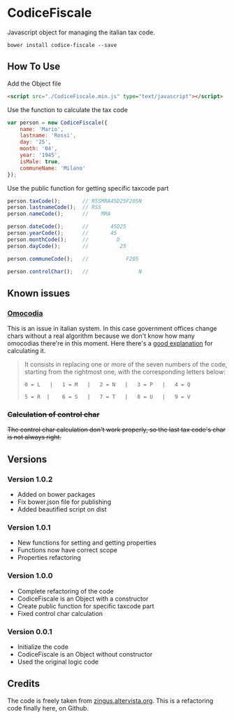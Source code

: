 # CodiceFiscale

Javascript object for managing the italian tax code.

```shell
bower install codice-fiscale --save
```

## How To Use

Add the Object file

```html
<script src="./CodiceFiscale.min.js" type="text/javascript"></script>
```

Use the function to calculate the tax code

```javascript
var person = new CodiceFiscale({
    name: 'Mario',
    lastname: 'Rossi',
    day: '25',
    month: '04',
    year: '1945',
    isMale: true,
    communeName: 'Milano'
});
```
Use the public function for getting specific taxcode part

```javascript
person.taxCode();       // RSSMRA45D25F205N
person.lastnameCode();  // RSS
person.nameCode();      //    MRA

person.dateCode();      //       45D25
person.yearCode();      //       45
person.monthCode();     //         D
person.dayCode();       //          25

person.communeCode();   //            F205

person.controlChar();   //                N
```

## Known issues

### [Omocodia](http://www.engyes.com/en/dic-content/omocodia)

This is an issue in italian system.
In this case government offices change chars without a real algorithm because we don't know how many omocodias there're in this moment.
Here there's a [good explanation](http://quifinanza.it/tasse/codice-fiscale-come-si-calcola-e-come-si-corregge-in-caso-di-omocodia/1708/) for calculating it.

> It consists in replacing one or more of the seven numbers of the code, starting from the rightmost one, with the corresponding letters below:
> 
> ```0 = L   |   1 = M   |   2 = N   |   3 = P   |   4 = Q ```
>
> ``` 5 = R  |    6 = S   |   7 = T   |   8 = U   |   9 = V ```


### ~~Calculation of control char~~

~~The control char calculation don't work properly, so the last tax code's char is not always right.~~

## Versions

### Version 1.0.2
* Added on bower packages
* Fix bower.json file for publishing
* Added beautified script on dist

### Version 1.0.1

* New functions for setting and getting properties
* Functions now have correct scope
* Properties refactoring

### Version 1.0.0

* Complete refactoring of the code
* CodiceFiscale is an Object with a constructor
* Create public function for specific taxcode part
* Fixed control char calculation

### Version 0.0.1

* Initialize the code
* CodiceFiscale is an Object without constructor
* Used the original logic code

## Credits

The code is freely taken from [zingus.altervista.org](http://zingus.altervista.org/sof/cfisc-js/cfisc.html).
This is a refactoring code finally here, on Github.
